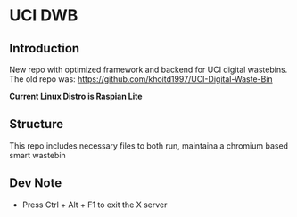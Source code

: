# UCI DWB

## Introduction 
New repo with optimized framework and backend for UCI digital wastebins. The old repo was: https://github.com/khoitd1997/UCI-Digital-Waste-Bin

**Current Linux Distro is Raspian Lite**

## Structure
This repo includes necessary files to both run, maintaina a chromium based smart wastebin 

## Dev Note
- Press Ctrl + Alt + F1 to exit the X server 